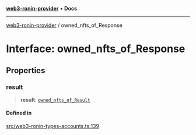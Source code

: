 [**web3-ronin-provider**](../README.md) • **Docs**

***

[web3-ronin-provider](../globals.md) / owned\_nfts\_of\_Response

# Interface: owned\_nfts\_of\_Response

## Properties

### result

> **result**: [`owned_nfts_of_Result`](owned_nfts_of_Result.md)

#### Defined in

[src/web3-ronin-types-accounts.ts:139](https://github.com/chuacw/web3-ronin-provider/blob/7251b9677bbb79d30e6a4204bfabcc38fab6aa15/src/web3-ronin-types-accounts.ts#L139)
